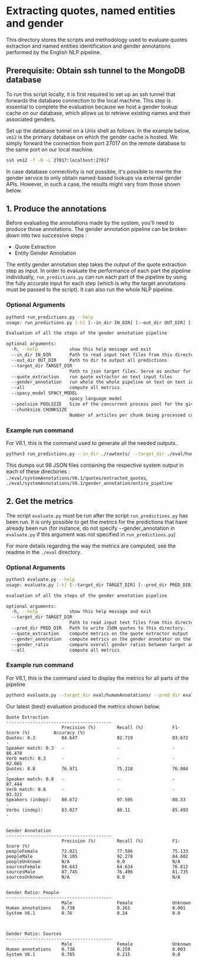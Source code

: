 # Extracting quotes, named entities and gender

This directory stores the scripts and methodology used to evaluate quotes extraction and named entities identification and gender annotations performed by the English NLP pipeline.

## Prerequisite: Obtain ssh tunnel to the MongoDB database
To run this script locally, it is first required to set up an ssh tunnel that forwards the database connection to the local machine. This step is essential to complete the evaluation because we host a gender lookup cache on our database, which allows us to retrieve existing names and their associated genders.

Set up the database tunnel on a Unix shell as follows. In the example below, `vm12` is the primary database on which the gender cache is hosted. We simply forward the connection from port 27017 on the remote database to the same port on our local machine.

```sh
ssh vm12 -f -N -L 27017:localhost:27017
```

In case database connectivity is not possible, it's possible to rewrite the gender service to only obtain named-based lookups via external gender APIs. However, in such a case, the results might vary from those shown below.
## 1. Produce the annotations
Before evaluating the annotations made by the system, you'll need to produce those annotations. The gender annotation pipeline can be broken down into two successive steps :
- Quote Extraction
- Entity Gender Annotation

The entity gender annotation step takes the output of the quote extraction step as input.
In order to evaluate the performance of each part the pipeline individually, ```run_predictions.py``` can run each part of the pipeline by using the fully accurate input for each step (which is why the target annotations must be passed to the script).
It can also run the whole NLP pipeline.

### Optional Arguments
```sh
python3 run_predictions.py --help
usage: run_predictions.py [-h] [--in_dir IN_DIR] [--out_dir OUT_DIR] [--target_dir TARGET_DIR] [--quote_extraction] [--gender_annotation] [--all] [--spacy_model SPACY_MODEL] [--poolsize POOLSIZE] [--chunksize CHUNKSIZE]

Evaluation of all the steps of the gender annotation pipeline

optional arguments:
  -h, --help            show this help message and exit
  --in_dir IN_DIR       Path to read input text files from this directory.
  --out_dir OUT_DIR     Path to dir to output all predictions
  --target_dir TARGET_DIR
                        Path to json target files. Serve as anchor for intermediate steps of the pipeline.
  --quote_extraction    run quote extractor on text input files
  --gender_annotation   run whole the whole pipeline on text on text input files
  --all                 compute all metrics
  --spacy_model SPACY_MODEL
                        spacy language model
  --poolsize POOLSIZE   Size of the concurrent process pool for the given task
  --chunksize CHUNKSIZE
                        Number of articles per chunk being processed concurrently
```

### Example run command
For V6.1, this is the command used to generate all the needed outputs.
```sh
python3 run_predictions.py --in_dir ./rawtexts/ --target_dir ./eval/humanAnnotations/ --out_dir ./eval/systemAnnotations/V6.1/ --all
```
This dumps out 98 JSON files containing the respective system output in each of these directories : `./eval/systemAnnotations/V6.1/quotes/extracted_quotes`, `./eval/systemAnnotations/V6.1/gender_annotation/entire_pipeline`

## 2. Get the metrics

The script `evaluate.py` must be run after the script `run_predictions.py` has been run.
It is only possible to get the metrics for the predictions that have already been run (for instance, do not specify --gender_annotation in `evaluate.py` if this argument was not specified in `run_predictions.py`)

For more details regarding the way the metrics are computed, see the readme in the `./eval` directory.


### Optional Arguments
```sh
python3 evaluate.py --help 
usage: evaluate.py [-h] [--target_dir TARGET_DIR] [--pred_dir PRED_DIR] [--quote_extraction] [--gender_annotation] [--gender_ratio] [--all]

evaluation of all the steps of the gender annotation pipeline

optional arguments:
  -h, --help            show this help message and exit
  --target_dir TARGET_DIR
                        Path to read input text files from this directory.
  --pred_dir PRED_DIR   Path to write JSON quotes to this directory.
  --quote_extraction    compute metrics on the quote extractor output
  --gender_annotation   compute metrics on the gender annotator on the whole pipeline
  --gender_ratio        compare overall gender ratios between target and output of whole pipeline
  --all                 compute all metrics
```

### Example run command
For V6.1, this is the command used to display the metrics for all parts of the pipeline
```sh
python3 evaluate.py --target_dir eval/humanAnnotations/ --pred_dir eval/systemAnnotations/V6.1/ --all
```
Our latest (best) evaluation produced the metrics shown below.

```
Quote Extraction
----------------------------------------
                     Precision (%)        Recall (%)           F1-Score (%)         Accuracy (%)        
Quotes: 0.3          84.647               82.719               83.672               -                   
Speaker match: 0.3   -                    -                    -                    86.478              
Verb match: 0.3      -                    -                    -                    92.065              
Quotes: 0.8          76.971               75.218               76.084               -                   
Speaker match: 0.8   -                    -                    -                    87.444              
Verb match: 0.8      -                    -                    -                    93.321              
Speakers (indep):    80.672               97.595               88.33                -                   
Verbs (indep):       83.027               88.11                85.493               -                   


Gender Annotation
----------------------------------------
                     Precision (%)        Recall (%)           F1-Score (%)        
peopleFemale         72.821               77.596               75.133              
peopleMale           78.105               92.278               84.602              
peopleUnknown        N/A                  0.0                  N/A                 
sourcesFemale        94.643               64.634               76.812              
sourcesMale          87.745               76.496               81.735              
sourcesUnknown       N/A                  0.0                  N/A                 


Gender Ratio: People
----------------------------------------
                     Male                 Female               Unknown             
Human annotations    0.738                0.261                0.001               
System V6.1          0.76                 0.24                 0.0                 



Gender Ratio: Sources
----------------------------------------
                     Male                 Female               Unknown             
Human annotations    0.738                0.259                0.003               
System V6.1          0.785                0.215                0.0   
```
